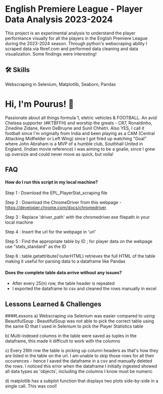 
# English Premiere League - Player Data Analysis 2023-2024

This project is an experimental analysis to understand the player performance visually for all the players in the English Premiere League during the 2023-2024 season. Through python's webscraping ability I scraped data via fbref.com and performed data cleaning and data visualization. Some findings were interesting!


## 🛠 Skills
Webscraping in Selenium, Matplotlib, Seaborn, Pandas


# Hi, I'm Pourus! 👋 
Passionate about all things formula 1, eletric vehicles & FOOTBALL. An avid Chelsea supporter (#KTBFFH) and worship the greats - CR7, Ronaldinho, Zinedine Zidane, Kevin DeBruyne and Sunil Chhetri. Also YES, I call it football since I'm originally from India and been playing as a CAM (Central Attacking Midfielder or Left Wing) since I got fired up watching "Goal" where John Abraham is a MVP of a humble club, Southhall United in England. (Indian movie reference) I was aiming to be a goalie, since I grew up oversize and could never move as quick, but voila!


## FAQ

#### How do I run this script in my local machine?

Step 1 : Download the EPL_PlayerStat_scraping file

Step 2 : Download the ChromeDriver from this webpage - https://developer.chrome.com/docs/chromedriver

Step 3 : Replace 'driver_path' with the chromedriver.exe filepath in your local machine

Step 4 : Insert the url for the webpage in 'url'

Step 5 : Find the appropriate table by ID ; for player data on the webpage use "stats_standard" as the ID

Step 6 : table.getattribute('outerHTML) retrieves the full HTML of the table making it useful for parsing data to a dataframe like Pandas

#### Does the complete table data arrive without any issues?

- After every 25(n) row, the table header is repeated
- I exported the dataframe to csv and cleaned the rows manually in excel


## Lessons Learned & Challenges
####Lessons
a) Webscraping via Selenium was easier compared to using BeautifulSoup : BeautifulSoup was not able to pick the correct table using the same ID that I used in Selenium to pick the Player Statistics table

b) Multi-indexed columns in the table were saved as tuples in the dataframe, this made it difficult to work with the columns

c) Every 26th row the table is picking up column headers as that's how they are listed in the table on the url. I am unable to skip those rows for all their occurences - hence I saved the dataframe in a csv and manually deleted the rows. I noticed this error when the dataframe I initially ingested showed all data types as 'objects', including the columns I know must be numeric

d) matplotlib has a subplot function that displays two plots side-by-side in a single call. This was cool!


